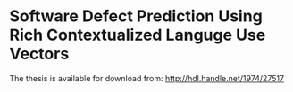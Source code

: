 # Software Defect Prediction Using Rich Contextualized Languge Use Vectors
The thesis is available for download from: http://hdl.handle.net/1974/27517
